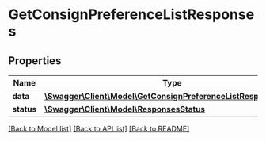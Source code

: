 # GetConsignPreferenceListResponses

## Properties
Name | Type | Description | Notes
------------ | ------------- | ------------- | -------------
**data** | [**\Swagger\Client\Model\GetConsignPreferenceListResponsesData**](GetConsignPreferenceListResponsesData.md) |  | 
**status** | [**\Swagger\Client\Model\ResponsesStatus**](ResponsesStatus.md) |  | 

[[Back to Model list]](../README.md#documentation-for-models) [[Back to API list]](../README.md#documentation-for-api-endpoints) [[Back to README]](../README.md)


